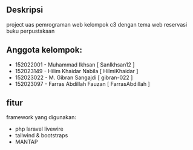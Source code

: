 ## Deskripsi

project uas pemrograman web kelompok c3
dengan tema web reservasi buku perpustakaan

## Anggota kelompok:

-   152022001 - Muhammad Ikhsan [ SanIkhsan12 ]
-   152023149 - Hilim Khaidar Nabila [ HilmiKhaidar ]
-   152023022 - M. Gibran Sangajdi [ gibran-022 ]
-   152023097 - Farras Abdillah Fauzan [ FarrasAbdillah ]

## fitur

framework yang digunakan:

-   php laravel livewire
-   tailwind & bootstraps
-   MANTAP
